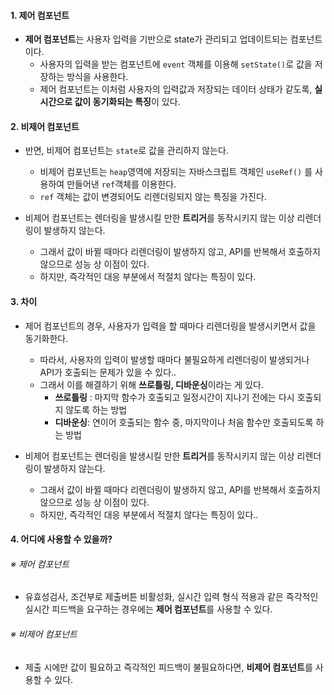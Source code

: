 
#### 1. 제어 컴포넌트 

- **제어 컴포넌트**는 사용자 입력을 기반으로 state가 관리되고 업데이트되는 컴포넌트이다.
	- 사용자의 입력을 받는 컴포넌트에 `event` 객체를 이용해 `setState()`로 값을 저장하는 방식을 사용한다.
	- 제어 컴포넌트는 이처럼 사용자의 입력값과 저장되는 데이터 상태가 같도록, **실시간으로 값이 동기화되는 특징**이 있다.


#### 2. 비제어 컴포넌트

- 반면, 비제어 컴포넌트는  `state`로 값을 관리하지 않는다.
    - 비제어 컴포넌트는 `heap`영역에 저장되는 자바스크립트 객체인 `useRef()` 를 사용하여 만들어낸 `ref`객체를 이용한다.
    - `ref` 객체는 값이 변경되어도 리렌더링되지 않는 특징을 가진다.

- 비제어 컴포넌트는 렌더링을 발생시킬 만한 **트리거**를 동작시키지 않는 이상 리렌더링이 발생하지 않는다. 
    - 그래서 값이 바뀔 때마다 리렌더링이 발생하지 않고, API를 반복해서 호출하지 않으므로 성능 상 이점이 있다.
    - 하지만, 즉각적인 대응 부분에서 적절치 않다는 특징이 있다.


#### 3. 차이

- 제어 컴포넌트의 경우, 사용자가 입력을 할 때마다 리렌더링을 발생시키면서 값을 동기화한다.
    - 따라서, 사용자의 입력이 발생할 때마다 불필요하게 리렌더링이 발생되거나 API가 호출되는 문제가 있을 수 있다..
    - 그래서 이를 해결하기 위해 **쓰로틀링, 디바운싱**이라는 게 있다.
        - **쓰로틀링** : 마지막 함수가 호출되고 일정시간이 지나기 전에는 다시 호출되지 않도록 하는 방법
        - **디바운싱**: 연이어 호출되는 함수 중, 마지막이나 처음 함수만 호출되도록 하는 방법

- 비제어 컴포넌트는 렌더링을 발생시킬 만한 **트리거**를 동작시키지 않는 이상 리렌더링이 발생하지 않는다. 
    - 그래서 값이 바뀔 때마다 리렌더링이 발생하지 않고, API를 반복해서 호출하지 않으므로 성능 상 이점이 있다.
    - 하지만, 즉각적인 대응 부분에서 적절치 않다는 특징이 있다.. 


#### 4. 어디에 사용할 수 있을까?

###### ※ 제어 컴포넌트
- 유효성검사, 조건부로 제출버튼 비활성화, 실시간 입력 형식 적용과 같은 즉각적인 실시간 피드백을 요구하는 경우에는 **제어 컴포넌트**를 사용할 수 있다.

###### ※ 비제어 컴포넌트
- 제출 시에만 값이 필요하고 즉각적인 피드백이 불필요하다면, **비제어 컴포넌트**를 사용할 수 있다.